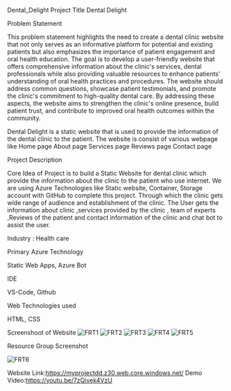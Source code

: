 Dental_Delight
Project Title Dental Delight

Problem Statement

This problem statement highlights the need to create a dental clinic website that not only serves as an informative platform for potential and existing patients but also emphasizes the importance of patient engagement and oral health education. The goal is to develop a user-friendly website that offers comprehensive information about the clinic's services, dental professionals while also providing valuable resources to enhance patients' understanding of oral health practices and procedures. The website should address common questions, showcase patient testimonials, and promote the clinic's commitment to high-quality dental care. By addressing these aspects, the website aims to strengthen the clinic's online presence, build patient trust, and contribute to improved oral health outcomes within the community.

Dental Delight is a static website that is used to provide the information of the dental clinic to the patient. The website is consist of various webpage like Home page About page Services page Reviews page Contact page

Project Description

Core Idea of Project is to build a Static Website for dental clinic which provide the information about the clinic to the patient who use internet. We are using Azure Technologies like Static website, Container, Storage account with GitHub to complete this project. Through which the clinic gets wide range of audience and establishment of the clinic. The User gets the information about clinic ,services provided by the clinic , team of experts ,Reviews of the patient and contact information of the clinic and chat bot to assist the user.

Industry : Health care

Primary Azure Technology

Static Web Apps, Azure Bot

IDE

VS-Code, Github

Web Technologies used

HTML, CSS

Screenshoot of Website 
![FRT1](https://github.com/Vinod08vk/FRT-Dental-Delight/assets/122736034/f47f6fb5-ca71-45fb-b4a7-4cac20c6fde4)
![FRT2](https://github.com/Vinod08vk/FRT-Dental-Delight/assets/122736034/5194f1d4-b9b6-435b-99c5-d247ed4da70e)
![FRT3](https://github.com/Vinod08vk/FRT-Dental-Delight/assets/122736034/c956fcc2-c762-42e8-9e35-3583e4ba5137)
![FRT4](https://github.com/Vinod08vk/FRT-Dental-Delight/assets/122736034/93be92c4-092c-4077-adb9-181f1660828d)
![FRT5](https://github.com/Vinod08vk/FRT-Dental-Delight/assets/122736034/fe6790e5-6a17-4a91-a765-075c4ef2e05f)


Resource Group Screenshot 

![FRT6](https://github.com/Vinod08vk/FRT-Dental-Delight/assets/122736034/ceb7d105-2957-47ac-9871-137cb66c8314)


Website Link:https://myprojectdd.z30.web.core.windows.net/
Demo Video:https://youtu.be/7zQivek4VzU

